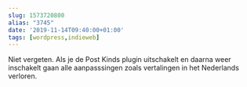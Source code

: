 ```yaml
---
slug: 1573720800
alias: "3745"
date: '2019-11-14T09:40:00+01:00'
tags: [wordpress,indieweb]
---
```

Niet vergeten. Als je de Post Kinds plugin uitschakelt en daarna weer inschakelt gaan alle aanpasssingen zoals vertalingen in het Nederlands verloren. 